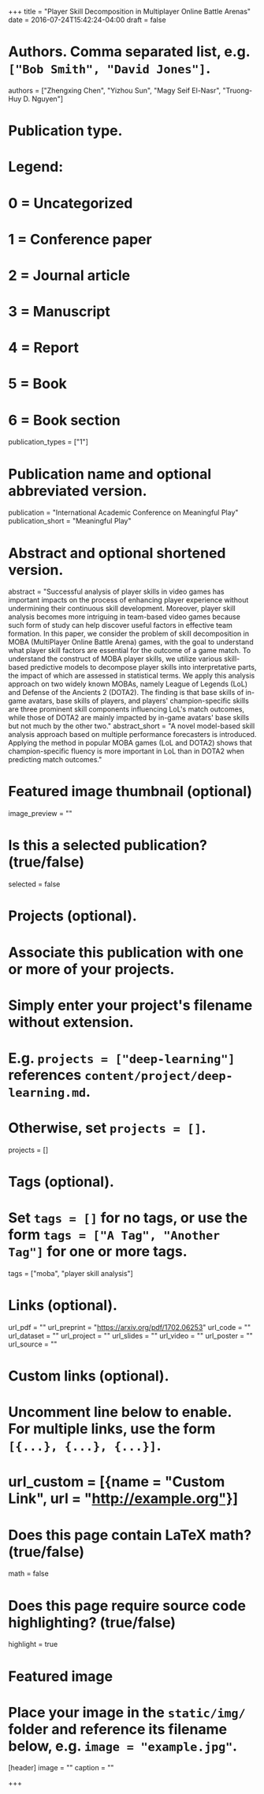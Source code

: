 +++
title = "Player Skill Decomposition in Multiplayer Online Battle Arenas"
date = 2016-07-24T15:42:24-04:00
draft = false

# Authors. Comma separated list, e.g. `["Bob Smith", "David Jones"]`.
authors = ["Zhengxing Chen", "Yizhou Sun", "Magy Seif El-Nasr", "Truong-Huy D. Nguyen"]

# Publication type.
# Legend:
# 0 = Uncategorized
# 1 = Conference paper
# 2 = Journal article
# 3 = Manuscript
# 4 = Report
# 5 = Book
# 6 = Book section
publication_types = ["1"]

# Publication name and optional abbreviated version.
publication = "International Academic Conference on Meaningful Play"
publication_short = "Meaningful Play"

# Abstract and optional shortened version.
abstract = "Successful analysis of player skills in video games has important impacts on the process of enhancing player experience without undermining their continuous skill development. Moreover, player skill analysis becomes more intriguing in team-based video games because such form of study can help discover useful factors in effective team formation. In this paper, we consider the problem of skill decomposition in MOBA (MultiPlayer Online Battle Arena) games, with the goal to understand what player skill factors are essential for the outcome of a game match. To understand the construct of MOBA player skills, we utilize various skill-based predictive models to decompose player skills into interpretative parts, the impact of which are assessed in statistical terms. We apply this analysis approach on two widely known MOBAs, namely League of Legends (LoL) and Defense of the Ancients 2 (DOTA2). The finding is that base skills of in-game avatars, base skills of players, and players' champion-specific skills are three prominent skill components influencing LoL's match outcomes, while those of DOTA2 are mainly impacted by in-game avatars' base skills but not much by the other two."
abstract_short = "A novel model-based skill analysis approach based on multiple performance forecasters is introduced. Applying the method in popular MOBA games (LoL and DOTA2) shows that champion-specific fluency is more important in LoL than in DOTA2 when predicting match outcomes."

# Featured image thumbnail (optional)
image_preview = ""

# Is this a selected publication? (true/false)
selected = false

# Projects (optional).
#   Associate this publication with one or more of your projects.
#   Simply enter your project's filename without extension.
#   E.g. `projects = ["deep-learning"]` references `content/project/deep-learning.md`.
#   Otherwise, set `projects = []`.
projects = []

# Tags (optional).
#   Set `tags = []` for no tags, or use the form `tags = ["A Tag", "Another Tag"]` for one or more tags.
tags = ["moba", "player skill analysis"]

# Links (optional).
url_pdf = ""
url_preprint = "https://arxiv.org/pdf/1702.06253"
url_code = ""
url_dataset = ""
url_project = ""
url_slides = ""
url_video = ""
url_poster = ""
url_source = ""

# Custom links (optional).
#   Uncomment line below to enable. For multiple links, use the form `[{...}, {...}, {...}]`.
# url_custom = [{name = "Custom Link", url = "http://example.org"}]

# Does this page contain LaTeX math? (true/false)
math = false

# Does this page require source code highlighting? (true/false)
highlight = true

# Featured image
# Place your image in the `static/img/` folder and reference its filename below, e.g. `image = "example.jpg"`.
[header]
image = ""
caption = ""

+++
